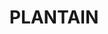---
title: PLANTAIN
permalink: /plantain
redirect_to: https://github.com/molecularmodelinglab/plantain
---